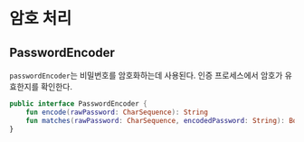 # 암호 처리

## PasswordEncoder 
`passwordEncoder`는 비밀번호를 암호화하는데 사용된다.
인증 프로세스에서 암호가 유효한지를 확인한다.

```kotlin
public interface PasswordEncoder {
    fun encode(rawPassword: CharSequence): String
    fun matches(rawPassword: CharSequence, encodedPassword: String): Boolean
}

```